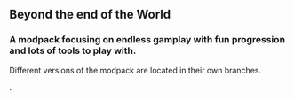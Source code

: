 ## Beyond the end of the World 

### A modpack focusing on endless gamplay with fun progression and lots of tools to play with.
Different versions of the modpack are located in their own branches.

.
